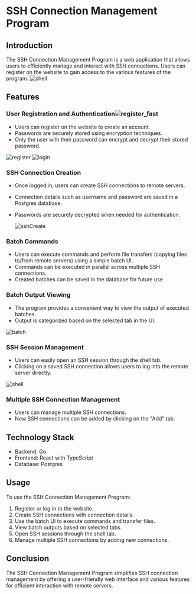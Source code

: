# SSH Connection Management Program

## Introduction

The SSH Connection Management Program is a web application that allows users to efficiently manage and interact with SSH connections. Users can register on the website to gain access to the various features of the program.
![shell](https://github.com/MaxiPutz/sshManager/assets/48091139/a6b2c1ec-10bd-4e29-b4e0-f6d817fcf752)


## Features




### User Registration and Authentication![register_fast](https://github.com/MaxiPutz/sshManager/assets/48091139/150a1432-cce8-4270-8a53-2b16a2631a67)



- Users can register on the website to create an account.
- Passwords are securely stored using encryption techniques.
- Only the user with their password can encrypt and decrypt their stored password.

![register](https://github.com/MaxiPutz/sshManager/assets/48091139/2cec4b91-5c2a-49d0-9190-6f66ae979339)
![login](https://github.com/MaxiPutz/sshManager/assets/48091139/07a61ce7-4fb9-445b-ac8a-fde31603454a)


### SSH Connection Creation



- Once logged in, users can create SSH connections to remote servers.
- Connection details such as username and password are saved in a Postgres database.
- Passwords are securely decrypted when needed for authentication.

  ![sshCreate](https://github.com/MaxiPutz/sshManager/assets/48091139/f48ad235-3b44-4578-8e40-401ee3fc3163)


### Batch Commands




- Users can execute commands and perform file transfers (copying files to/from remote servers) using a simple batch UI.
- Commands can be executed in parallel across multiple SSH connections.
- Created batches can be saved in the database for future use.


### Batch Output Viewing


- The program provides a convenient way to view the output of executed batches.
- Output is categorized based on the selected tab in the UI.

![batch](https://github.com/MaxiPutz/sshManager/assets/48091139/7cd47e79-78c2-4291-86ea-c22790992d22)


### SSH Session Management




- Users can easily open an SSH session through the shell tab.
- Clicking on a saved SSH connection allows users to log into the remote server directly.


![shell](https://github.com/MaxiPutz/sshManager/assets/48091139/1b22ea43-2af1-4322-bf0e-45dd05649e26)

### Multiple SSH Connection Management

- Users can manage multiple SSH connections.
- New SSH connections can be added by clicking on the "Add" tab.

## Technology Stack

- Backend: Go
- Frontend: React with TypeScript
- Database: Postgres

## Usage

To use the SSH Connection Management Program:
1. Register or log in to the website.
2. Create SSH connections with connection details.
3. Use the batch UI to execute commands and transfer files.
4. View batch outputs based on selected tabs.
5. Open SSH sessions through the shell tab.
6. Manage multiple SSH connections by adding new connections.

## Conclusion

The SSH Connection Management Program simplifies SSH connection management by offering a user-friendly web interface and various features for efficient interaction with remote servers.

